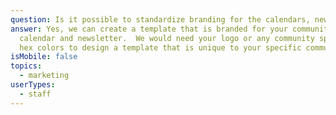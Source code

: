 ```yaml
---
question: Is it possible to standardize branding for the calendars, newsletters etc?
answer: Yes, we can create a template that is branded for your community
  calendar and newsletter.  We would need your logo or any community specific
  hex colors to design a template that is unique to your specific community.
isMobile: false
topics:
  - marketing
userTypes:
  - staff
---
```

